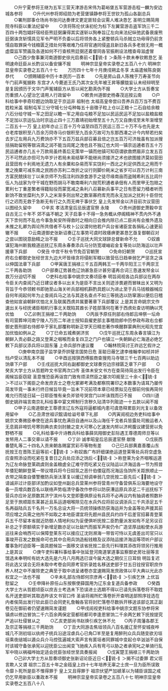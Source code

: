 <!-- { "loadSidebar": true } -->
　　○升宁夏参将王继为五军三营天津游击宋伟为葛峪堡五军营游击程一麟为安边城各参将
　　○升代州参将郑绍勋为老营堡镇静参将王世钦为孤山各副总兵
　　○署刑部事仓场尚书张问达奏律文更定匪轻会议需人难决恳乞  圣明立赐简用院寺科臣以重法纪留中
　　○贪将陈伦伏诛初伦为标下左翼营游击盗军饷三千二百四十两包娼奸宿经臣熊廷弼廉得其实遂斩以狥奉旨辽左向来法纪纵弛武备衰废熊廷弼诛贪斩懦具见军令严明不负委以后将领务各上紧整顿兵马杀贼立功毋得仍前贪懦自取罪戾今钱粮匮乏措处何等艰难乃任将官通同侵盗且新旧各兵多老弱无用一概虚糜监军赞画及各道如何不行查核熊廷弼还着督同各官振刷设法稽查毋滋虚冒
　　○己酉少詹事兼河南道御史徐光启奏前＜锍-釒＞条陈十款未奉钦敕恳乞  圣明速命廷臣从长酌议以备安攘不报
　　明神宗显皇帝实录卷之五百八十六
明神宗显皇帝实录卷之五百八十七
　　万历四十七年十月庚戌朔孟冬享  太庙遣候陈良弼恭代
　　○颁赐辅臣中历十本民历一百本
　　○先是房山县人陈槐于万寿圣节向午门前声冤据称  东宫才人今薨逝王氏乃其次女先年被王昇等朦胧妄认未经辩明至是复因颁历于文华门声冤辅臣方从哲以闻乞勘真伪不报
　　○大学士方从哲奏宝历重颁人心望治乞请用人行政留中
　　○敕贵州道御史杨春茂巡按云南
　　○户科给事中李奇珍题边饷取足于京运非  祖制也  太祖高皇帝尝曰吾养兵百万当不费百姓粒米盖  祖制屯军三分守城七分屯种每五十亩徵子粒上仓以正粮十二石自给余粮六石分给守城一军之田足以瞻一军之用自屯粮不足加以民运民运不足加以盐粮盐粮不足加以京运弘治时京运止四十三万嘉靖初始增至五十九万又自庚戌至末年渐增至二百五十一万  皇上初年亦止三百十万今溢至四百万民运三百二十万不与也先是太仓老库银积至八百余万冏寺马价银积至九百余万故可为东那西凑之计今内帑若扫矣去岁辽左用兵九万费饷亦不下五百万兹兵部召募且倍之岂五百万可济哉虽有加派搜括捐助留税等银涓滴之润不能当闾尾之洩也且不独辽也大同一镇京运逋者百五十万民运逋者亦几五十万款局虽终善后无策举一镇而他镇可知窃谓欲救燃眉非立发五百万不可然此亦但可为卒岁计若局未易结拏不能继尚须接济之术也欲图接济莫如营田且营田有十利焉地无遗力人有余粟和杂易而军实饶利一西北之利足供西北之用而千里之挽粟可减东南之民困亦苏利二改折之议行则脚价耗米之省岁可以百万计利三南方富民兢挟壮丁以来京师不为孤注利四游食游手之徒尽缘南亩而盗贼希利五比闾什伍人为战家为守干城在野而胡马不敢南嘶利六抛荒积逋者承佃有人而里甲无包赔之累利七丁重差繁者得籍贴役而蒙宽减之条利八召募新兵事平之日有愿留力穑者听而新饷不致坐糜利九岁入之米渐多则出帑之数渐寡府库充而永无加派之扰利十臣但忧行之迟而无救于急断无有行之久而无禆于事伏乞  皇上先发帑金以济目前次议营田以图经久留中
　　○辛亥  孝洁肃皇后忌辰遣官祭  永陵
　　○贵州道御史萧毅中言自古无三十年不  郊不庙不朝之  天子启事十不得一急务概从停阁精神不贯内外不通天下柰何而不乱也今事急矣安所得救时之相向日会推内除已点二臣尚有会推外遗及未推之礼卿为舆论所共借者不与枚卜公议谓何他若户兵台省诸臣宜各捐私心速更前辙不报
　　○云南道御史张新诏奏辽左事势可虞时政痿痹更甚恳乞亟复御朝召对之尝以图锐意励精之治不报
　　○壬子巡抚大同文球辞总督新命不允
　　○奴酋谋犯海州断我粮道巡抚辽东周永春奏添兵马分防宽叆岫岩金复等处以防海运以壮声援章下兵部
　　○癸丑  中宫千秋令节免百官朝贺
　　○免命妇朝贺
　　○巡抚宣府右佥都御史张经世言九边大坏皆缘贪将侵削军粮以致营伍日趋单弱乞严惩贪之诛以伸国法章下兵部
　　○甲寅唐王捐禄三千五百两韩王一千两华阳王三千两崇王二千两各助饷
　　○户部奏辽势甚危辽饷甚急臣计甚穷谨再合词三恳速发帑金以救万分迫切不报
　　○吏科右给事中姚宗文奏顷臣奉  明旨阅视各边兵部议在两存令臣关内查阅乃近日建议者多以出关为是臣不言出关则迹涉畏避而冒昧出关又明为背旨于今恭领敕书即驰至山海关听兵部相机斟酌具题以为进止至于兵马钱粮器械应自何年阅起何年为止查阅兵马之法与其逐名查点不如三等挑选以防窜溷以便后日稽查他如宣谕朝鲜优恤北关及联属西虏并属要著章下兵部覆议  上是其言命姚宗文作速出关与经抚诸臣相机行事北关既陷其酋长子姓部落何在著于西虏处查访明确以凭优恤
　　○乙卯荆王捐禄二千两助饷
　　○丙辰予原任刑部右侍郎吕坤祭一坛命有司营葬坤河南宁陵人万历二年进士授知县擢吏部主事稽勋郎中历参政布政右佥都御史晋刑部右侍郎卒于家礼部覆称明新正学天日精忠著作唤醒群蒙典刑光昭先觉宜加优恤如例从之
　　○丁巳命五城煮粥济贫
　　○戊午巡抚辽东周永春言镇江为朝鲜入贡必繇之路又登莱之咽喉而金复四卫之门户也镇江一失朝鲜必亡海道必绝乞敕下兵部议添兵将以固东藩  上命兵部作速议覆
　　○翰林院简讨王祚远乞假许之
　　　○庚申南京国子监学录乔拱璧言国势日危  圣聪日蔽乞逮李维翰李如桢并奸珰卢受以清乱本不报
　　○辛酉巡按狭西傅振商查搜苑马寺银三千七百两以助边饷章下户部
　　○壬戌巡抚大同右副都御史文球奏穷边宗禄匮乏章下户部
　　○癸亥大学士方从哲题昨文书官两次口传  圣体未安文书方在查简待简出发行令臣在阁候旨臣窃窥  圣意惟恐臣再诣宫门致有烦渎然臣之屡次叩阍至三十余＜锍-釒＞不过以下阁臣之命发庶吉士之卷允冢卿考满及都察院署印之本数事为请耳乃屡传简发毕竟一事未行终日候旨毕竟一旨未下况前项本章已经票拟见在御前何俟再简何难允行而徒日延一日耶臣惟有亲负斧锁号哭宫门以听诛戮而已不报
　　○四川道御史姚祚端言南京礼科给事中宴文辉制行贪秽久玷清华列赃迹一十五款以闻不报
　　○甲子云南道御史王尊德言辽左外寇将逼都城内患可虞恳释累臣刘光复以备效用留中
　　○乙丑肃世祖识鋐请给谥号章下礼部
　　○丙寅阅视边务吏科给事中姚宗文奏微臣奉使在途兵事忧危满目自通州以及山海任干戈者兵皆露处司搬运者人无息肩非啼饥号寒则典衣卖剑肘腋之变大可寒心乞速发内帑以济枵腹议建营房以免野栖不报
　　○礼科给事中亓诗教兵科给事薛凤翔御史彭际遇王尊德周师旦等以发帑用人二事交章以请不报
　　○丁卯  诚孝昭皇后忌辰遣官祭  献陵
　　○戊辰西番楚癿等二十四名入贡来朝各赐宴赏彩币等物有差
　　○己巳兵部黄嘉善覆山东抚按王在晋陈王庭等前＜锍-釒＞称奴酋广布奸细谋绝运道登莱等处兵将空虚急应查照添设而吃紧在复昔日之兵处应添之饷后＜锍-釒＞称登莱为全齐咽喉运道为辽左命脉登莱疏虞则金盖粮虗全辽难守而吃紧又在议陆运以济海运各一节为照昔年倭犯朝鲜登莱一带议增兵将今日奴氛之恶什伯倭寇而况海运刍饷所关距旅顺止一衣带之隔查自倭警撤防兵渐汰革复以缓辽频调单弱几空抚按二臣先后＜锍-釒＞请诚非过计臣部详加酌议如登州副总兵营莱州参将营青州守备营俱系沿海要地设守备一员增兵数百名以联络声势临清守备改作参将以防获漕运原兵添足二千巡抚标下营兵亦应补足原数其济宁滨州与文登即墨俱原设有兵将不必再议内有抽调者照数补足至于旅顺距东莱甚近且系运道咽喉除见在水兵外应将前议调浙兵三千共添足五千名再益陆兵五千名共一万名总设大将一员统领操练防获海运并为金盖等处声援其前项应增之兵需之他所不如取之本地臣谓宜将先题州县民兵约四千后差官招募青登莱兵五千尽留本省就近防御人情地利似为妥便俱听抚按二臣酌量派发如有不足另议召补总之于原额填实于新增足数亦足以壮敌忾而振军声矣仍令广造坚厚战船使水兵游巡往来会哨西可以保障登莱东可以接应辽沈则濒海一带皆可恃以无虞差出司官只以事竣开召发之数报命可也其中合用兵饷造船钱粮及议添陆运接济海运等项听户部议覆事急时迫臣等一面具题候旨一面移文该省抚按二臣先行料理其添改将领另行推用  上是其议
　　○庚午吏科署科事给事中张延登河南道掌道事监察御史房壮丽等言馆选未奉明纶有妨大选先是六月八月两选已误今届大选之期仅三日耳倘  明旨复迟将此选又误合无将未取中考卷会同原考官折录姓名移送吏部于廿五日铨授官职庶作养人材之中不废除吏之典至于取中进呈诸卷亦宜速赐简发庶政体以平大典以光此亦权宜之一法也不报
　　○辛未礼部左侍郎何宗彦再＜锍-釒＞引疾乞休  上优旨慰留之
　　○壬申降补原任山东按察使薛国用为辽东金复道兵备参政
　　○癸酉大学士方从哲题顷臣以庶吉士考选未下恐误进士选期不得以已请先拆落卷将不取姓名开送吏部听其取选昨该文书官口传  圣谕将阁所贮落卷折开查明送部照序铨选在内者俟简出发行钦此臣已会同吏礼詹翰各官将封贮落卷尽数拆开移送该部讫其正副卷见在御前者仍望速赐简发谨题
　　○甲戌阅视吏科给事中姚宗文题东协参将宋镇虏以修边冒饷二千六百余两保定营都班都司李逢恩冒饷二千余两乞敕下抚按提究严追以杜侵冒从之
　　○乙亥吏部尚书赵焕引疾乞休不允　　○丙子周藩各郡王及宗正等捐禄三千两助饷
　　○丁丑大同游击焦垣领兵八百名援辽至怀安城夜哗城几不测初垣以纨绔子统兵沿途淫虐兵心已角□羊至是复用醉刑众兵兵随变欲刃垣垣乘夜缒城以遁众兵介马控弦遍城大索声言有匿垣者同罪城中变起仓卒汹汹不自保时该城守备张承宪以迎抚臣公出闻变飞驰疾入兵有弯弓以胁之者承宪叱之单骑行乱军中晓以祸福哗始定适会抚臣张经世至具奏报闻
　　○戊寅楚王捐禄三千两助饷
　　○己卯大学士方从哲奏顷御史张新诏论臣近日＜锍-釒＞揭不过委罪  君父诳言欺人又谓  祖宗二百五十年之金瓯皇上四十七年培养无辜之士庶一旦为臣所误致令靡卜死所是臣不惟得罪于  皇上又且得罪于  祖宗伏望严加禠革以为辅臣误国之戒仍乞早用新臣以重政本不报
　　明神宗显皇帝实录卷之五百八十七
明神宗显皇帝实录卷之五百八十八
